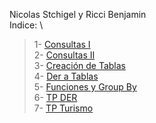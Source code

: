 Nicolas Stchigel y Ricci Benjamin \
Indice: \
>  1- [Consultas I](/CONSULTAS1) \
>  2- [Consultas II](/CONSULTAS2) \
>  3- [Creación de Tablas](/CREACIONDETABLAS) \
>  4- [Der a Tablas](/DER%20A%20TABLAS) \
>  5- [Funciones y Group By](/FUNCIONESYGROUPBY) \
>  6- [TP DER](P%20DER) \
>  7- [TP Turismo](PTURISMO) 
